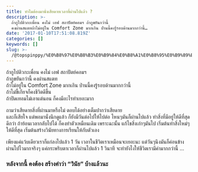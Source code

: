 ```yaml
---
title: ทำไมต้องมานั่งเสียดายเวลาที่ผ่านไปแล้ว ?
description: >-
  ถ้ากูไปติวกะเพื่อน คงไม่ เอฟ สถาปัตย์คอมฯ ถ้ากูขยันกว่านี้
  คงผ่านสแตทถ้าไม่อยู่ใน Comfort Zone มากเกิน ป่านนี้คงรู้รอบด้านมากกว่านี้…
date: '2017-01-10T17:51:08.819Z'
categories: []
keywords: []
slug: >-
  /@topspinppy/%E0%B8%97%E0%B8%B3%E0%B9%84%E0%B8%A1%E0%B8%95%E0%B9%89%E0%B8%AD%E0%B8%87%E0%B8%A1%E0%B8%B2%E0%B8%99%E0%B8%B1%E0%B9%88%E0%B8%87%E0%B9%80%E0%B8%AA%E0%B8%B5%E0%B8%A2%E0%B8%94%E0%B8%B2%E0%B8%A2%E0%B9%80%E0%B8%A7%E0%B8%A5%E0%B8%B2%E0%B8%97%E0%B8%B5%E0%B9%88%E0%B8%9C%E0%B9%88%E0%B8%B2%E0%B8%99%E0%B9%84%E0%B8%9B%E0%B9%81%E0%B8%A5%E0%B9%89%E0%B8%A7-4ae82fe8c3e8
---
```


ถ้ากูไปติวกะเพื่อน คงไม่ เอฟ สถาปัตย์คอมฯ   
ถ้ากูขยันกว่านี้ คงผ่านสแตท  
ถ้าไม่อยู่ใน Comfort Zone มากเกิน ป่านนี้คงรู้รอบด้านมากกว่านี้  
ถ้าไม่ขี้เกียจก็คงชีวิตดีขึ้น  
ถ้าปิดเทอมไม่เอาแต่นอน ก็คงมีอะไรทำเยอะมาก

ถามว่าเสียดายสิ่งที่ผ่านมาหรือไม่ ตอบได้อย่างเต็มปากว่าเสียดาย  
และก็เสียใจ แต่พอมานั่งนึกดูแล้ว ก็ยังมีวันต่อไปให้ไปต่อ ไหนๆมันก็ผ่านไปแล้ว ทำสิ่งที่มีอยู่ให้ดีที่สุดดีกว่า ถ้าย้อนเวลากลับไปได้ ก็คงทำตัวเหมือนเดิม เพราะฉะนั้น แก้ไขสิ่งเก่าๆมันไป เริ่มต้นทำสิ่งใหม่ๆให้ดีที่สุด เริ่มต้นสร้างวินัยทางการเรียนให้กับตัวเอง

เพียงแค่แว้บเดียวเราก็แก่ลงไปแล้ว 1 วัน เวลาในชีวิตเราเหมือนจะเยอะนะ แต่วันๆนึงมันก็ค่อนข้างผ่านไปไวมากจริงๆ แค่กระพริบตาเวลาก็ผ่านไปแล้ว 1 วินาที จะทำยังไงให้ชีวิตเรามีค่ามากกว่านี้ …

### หลังจากนี้ คงต้อง สร้างคำว่า “วินัย” บ้างแล้วนะ
